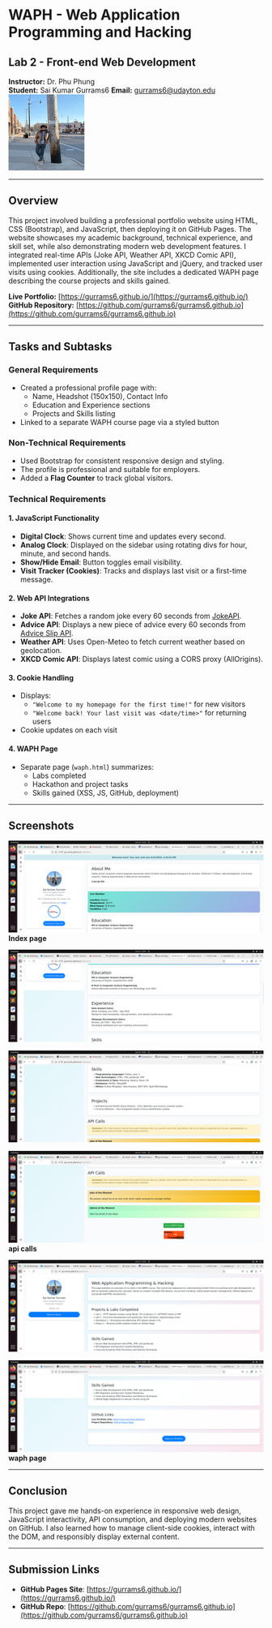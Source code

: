 # WAPH - Web Application Programming and Hacking  
## Lab 2 - Front-end Web Development  
**Instructor:** Dr. Phu Phung  
**Student:** Sai Kumar Gurrams6
**Email:** gurrams6@udayton.edu  
![Headshot](images/headshot.png)

---

## Overview

This project involved building a professional portfolio website using HTML, CSS (Bootstrap), and JavaScript, then deploying it on GitHub Pages. The website showcases my academic background, technical experience, and skill set, while also demonstrating modern web development features. I integrated real-time APIs (Joke API, Weather API, XKCD Comic API), implemented user interaction using JavaScript and jQuery, and tracked user visits using cookies. Additionally, the site includes a dedicated WAPH page describing the course projects and skills gained.

**Live Portfolio:** [https://gurrams6.github.io/](https://gurrams6.github.io/)  
**GitHub Repository:** [https://github.com/gurrams6/gurrams6.github.io](https://github.com/gurrams6/gurrams6.github.io)

---

## Tasks and Subtasks

### General Requirements

- Created a professional profile page with:
  - Name, Headshot (150x150), Contact Info
  - Education and Experience sections
  - Projects and Skills listing
- Linked to a separate WAPH course page via a styled button

### Non-Technical Requirements

- Used Bootstrap for consistent responsive design and styling.
- The profile is professional and suitable for employers.
- Added a **Flag Counter** to track global visitors.

### Technical Requirements

#### 1. JavaScript Functionality

- **Digital Clock**: Shows current time and updates every second.
- **Analog Clock**: Displayed on the sidebar using rotating divs for hour, minute, and second hands.
- **Show/Hide Email**: Button toggles email visibility.
- **Visit Tracker (Cookies)**: Tracks and displays last visit or a first-time message.

#### 2. Web API Integrations

- **Joke API**: Fetches a random joke every 60 seconds from [JokeAPI](https://v2.jokeapi.dev/).
- **Advice API**: Displays a new piece of advice every 60 seconds from [Advice Slip API](https://api.adviceslip.com/advice).
- **Weather API**: Uses Open-Meteo to fetch current weather based on geolocation.
- **XKCD Comic API**: Displays latest comic using a CORS proxy (AllOrigins).

#### 3. Cookie Handling

- Displays:  
  - `"Welcome to my homepage for the first time!"` for new visitors  
  - `"Welcome back! Your last visit was <date/time>"` for returning users  
- Cookie updates on each visit

#### 4. WAPH Page

- Separate page (`waph.html`) summarizes:
  - Labs completed
  - Hackathon and project tasks
  - Skills gained (XSS, JS, GitHub, deployment)

---

## Screenshots

![index page](images/ss1.png)  
**Index page**

![indes](images/ss2.png)  

![indes](images/ss3.png)  

![api calls](images/ss4.png)  
**api calls**

![waph page](images/ss5.png)  

![waph page](images/ss6.png)
**waph page**

---

## Conclusion

This project gave me hands-on experience in responsive web design, JavaScript interactivity, API consumption, and deploying modern websites on GitHub. I also learned how to manage client-side cookies, interact with the DOM, and responsibly display external content.

---

## Submission Links

- **GitHub Pages Site**: [https://gurrams6.github.io/](https://gurrams6.github.io/)  
- **GitHub Repo**: [https://github.com/gurrams6/gurrams6.github.io](https://github.com/gurrams6/gurrams6.github.io)

